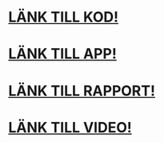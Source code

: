 # [LÄNK TILL KOD!][1]

# [LÄNK TILL APP!][2]

# [LÄNK TILL RAPPORT!][3]

# [LÄNK TILL VIDEO!][4]

[1]: https://github.com/mw222rs/LaundroMap
[2]: https://laundromap.firebaseapp.com/
[3]: https://github.com/mw222rs/LaundroMap/blob/master/report.md
[4]: https://www.youtube.com/watch?v=pLJ9yHJyrg4

